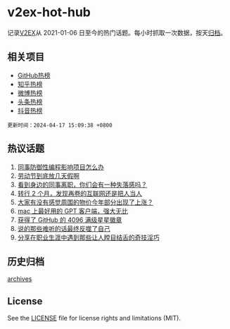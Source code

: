 # v2ex-hot-hub

 记录[V2EX](https://www.v2ex.com/)从 2021-01-06 日至今的热门话题。每小时抓取一次数据，按天[归档](archives)。
 
 ## 相关项目

- [GitHub热榜](https://github.com/lonnyzhang423/github-hot-hub)
- [知乎热榜](https://github.com/lonnyzhang423/zhihu-hot-hub)
- [微博热榜](https://github.com/lonnyzhang423/weibo-hot-hub)
- [头条热榜](https://github.com/lonnyzhang423/toutiao-hot-hub)
- [抖音热榜](https://github.com/lonnyzhang423/douyin-hot-hub)


 `更新时间：2024-04-17 15:09:38 +0800`

## 热议话题

1. [同事防御性编程影响项目怎么办](https://www.v2ex.com/t/1033145)
1. [劳动节到底放几天假啊](https://www.v2ex.com/t/1033141)
1. [看到身边的同事离职，你们会有一种失落感吗？](https://www.v2ex.com/t/1032978)
1. [转行 2 个月，发现再卷的互联网还是把人当人](https://www.v2ex.com/t/1033104)
1. [大家有没有感觉周围的物价今年部分出现了上涨？](https://www.v2ex.com/t/1033164)
1. [mac 上最好用的 GPT 客户端，强大无比](https://www.v2ex.com/t/1032991)
1. [获得了 GitHub 的 4096 满级星星徽章](https://www.v2ex.com/t/1033068)
1. [说的那些难听的话最终反噬了自己](https://www.v2ex.com/t/1033117)
1. [分享在职业生涯中遇到那些让人瞠目结舌的奇技淫巧](https://www.v2ex.com/t/1033147)

## 历史归档

[archives](archives)

## License

See the [LICENSE](LICENSE) file for license rights and limitations (MIT).
